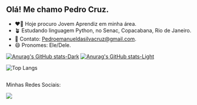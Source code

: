 ## Olá! Me chamo Pedro Cruz.

- ❤️‍🔥 Hoje procuro Jovem Aprendiz em minha área.
- 🪴 Estudando linguagem Python, no Senac, Copacabana, Rio de Janeiro.
- 📨 Contato: Pedroemanueldasilvacruz@gmail.com. 
- 😄 Pronomes: Ele/Dele.

[![Anurag's GitHub stats-Dark](https://github-readme-stats.vercel.app/api?username=PedCruz\&show_icons=true\&theme=dark#gh-dark-mode-only)](https://github.com/anuraghazra/github-readme-stats#responsive-card-theme#gh-dark-mode-only)
[![Anurag's GitHub stats-Light](https://github-readme-stats.vercel.app/api?username=PedCruz\&show_icons=true\&theme=default#gh-light-mode-only)](https://github.com/anuraghazra/github-readme-stats#responsive-card-theme#gh-light-mode-only)


![Top Langs](https://github-readme-stats.vercel.app/api/top-langs/?username=PedCruz&layout=compact) 
                                                                                                    
##
Minhas Redes Sociais:

<a href="https://www.linkedin.com/in/" target="_blank"><img src="https://img.shields.io/badge/-LinkedIn-%230077B5?style-for-the-badge&logo=linkedin&logoColor=white" target="_blank"></a>
